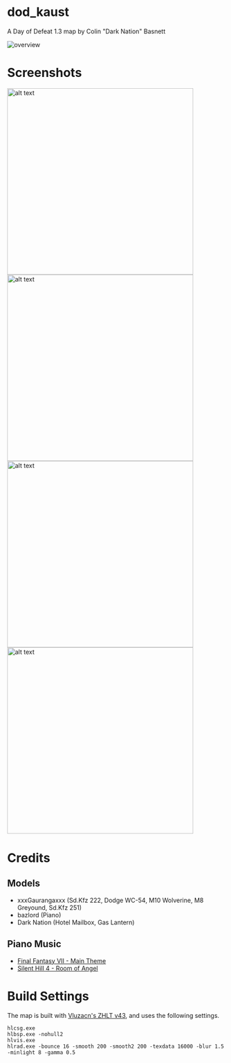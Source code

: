 # dod_kaust
A Day of Defeat 1.3 map by Colin "Dark Nation" Basnett

![overview](https://media.githubusercontent.com/media/cmbasnett/dod_kaust/master/docs/images/overview.png)

# Screenshots
<img src="https://media.githubusercontent.com/media/cmbasnett/dod_kaust/master/docs/images/screenshot_01.jpg" alt="alt text" width="430"> <img src="https://media.githubusercontent.com/media/cmbasnett/dod_kaust/master/docs/images/screenshot_02.jpg" alt="alt text" width="430"> <img src="https://media.githubusercontent.com/media/cmbasnett/dod_kaust/master/docs/images/screenshot_03.jpg" alt="alt text" width="430"> <img src="https://media.githubusercontent.com/media/cmbasnett/dod_kaust/master/docs/images/screenshot_04.jpg" alt="alt text" width="430">

# Credits

## Models
   - xxxGaurangaxxx (Sd.Kfz 222, Dodge WC-54, M10 Wolverine, M8 Greyound, Sd.Kfz 251)
   - bazlord (Piano)
   - Dark Nation (Hotel Mailbox, Gas Lantern)

## Piano Music
   - [Final Fantasy VII - Main Theme](https://www.youtube.com/watch?v=H-KpMgxKJxE)
   - [Silent Hill 4 - Room of Angel](https://www.youtube.com/watch?v=S9jYB8SvV7E)

# Build Settings
The map is built with [Vluzacn's ZHLT v43](https://gamebanana.com/tools/5391), and uses the following settings.


    hlcsg.exe
    hlbsp.exe -nohull2
    hlvis.exe
    hlrad.exe -bounce 16 -smooth 200 -smooth2 200 -texdata 16000 -blur 1.5 -minlight 8 -gamma 0.5

